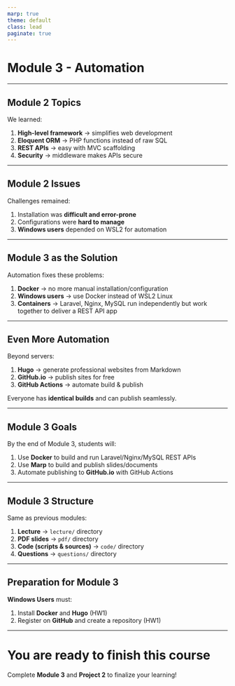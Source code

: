 ```yaml
---
marp: true
theme: default
class: lead
paginate: true
---
```


# Module 3 - Automation

---

## Module 2 Topics

We learned:

1. **High-level framework** → simplifies web development  
2. **Eloquent ORM** → PHP functions instead of raw SQL  
3. **REST APIs** → easy with MVC scaffolding  
4. **Security** → middleware makes APIs secure  

---

## Module 2 Issues

Challenges remained:

1. Installation was **difficult and error-prone**  
2. Configurations were **hard to manage**  
3. **Windows users** depended on WSL2 for automation  

---

## Module 3 as the Solution

Automation fixes these problems:

1. **Docker** → no more manual installation/configuration  
2. **Windows users** → use Docker instead of WSL2 Linux  
3. **Containers** → Laravel, Nginx, MySQL run independently but work together to deliver a REST API app  

---

## Even More Automation

Beyond servers:

1. **Hugo** → generate professional websites from Markdown  
2. **GitHub.io** → publish sites for free  
3. **GitHub Actions** → automate build & publish  

Everyone has **identical builds** and can publish seamlessly.  

---

## Module 3 Goals

By the end of Module 3, students will:

1. Use **Docker** to build and run Laravel/Nginx/MySQL REST APIs  
2. Use **Marp** to build and publish slides/documents  
3. Automate publishing to **GitHub.io** with GitHub Actions  

---

## Module 3 Structure

Same as previous modules:

1. **Lecture** → `lecture/` directory  
2. **PDF slides** → `pdf/` directory  
3. **Code (scripts & sources)** → `code/` directory  
4. **Questions** → `questions/` directory  

---

## Preparation for Module 3

**Windows Users** must:  
1. Install **Docker** and **Hugo** (HW1)  
2. Register on **GitHub** and create a repository (HW1)  

---

# You are ready to finish this course  
Complete **Module 3** and **Project 2** to finalize your learning!
